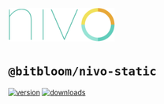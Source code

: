 <a href="https://nivo.rocks"><img alt="nivo" src="https://raw.githubusercontent.com/plouc/nivo/master/nivo.png" width="216" height="68"/></a>

# `@bitbloom/nivo-static`

[![version](https://img.shields.io/npm/v/@bitbloom/nivo-static?style=for-the-badge)](https://www.npmjs.com/package/@bitbloom/nivo-static)
[![downloads](https://img.shields.io/npm/dm/@bitbloom/nivo-static?style=for-the-badge)](https://www.npmjs.com/package/@bitbloom/nivo-static)
